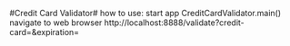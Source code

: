 #Credit Card Validator#
how to use:
start app CreditCardValidator.main()
navigate to web browser
http://localhost:8888/validate?credit-card=<credit-card-number>&expiration=<MM-YYYY>
